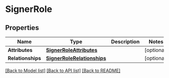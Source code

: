 # SignerRole

## Properties
Name | Type | Description | Notes
------------ | ------------- | ------------- | -------------
**Attributes** | [**SignerRoleAttributes**](SignerRoleAttributes.md) |  | [optional] 
**Relationships** | [**SignerRoleRelationships**](SignerRoleRelationships.md) |  | [optional] 

[[Back to Model list]](../README.md#documentation-for-models) [[Back to API list]](../README.md#documentation-for-api-endpoints) [[Back to README]](../README.md)


